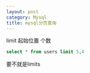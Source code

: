 ```yaml
---
layout: post
category: Mysql
title: mysql分页查询
---
```


limit 起始位置 个数
```sql
select * from users limit 5,4
```
要不就是limits